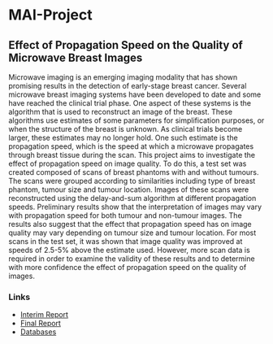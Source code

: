 # MAI-Project
## Effect of Propagation Speed on the Quality of Microwave Breast Images
Microwave imaging is an emerging imaging modality that has shown promising results in the detection of early-stage breast cancer. Several microwave breast imaging systems have been developed to date and some have reached the clinical trial phase. One aspect of these systems is the algorithm that is used to reconstruct an image of the breast. These algorithms use estimates of some parameters for simplification purposes, or when the structure of the breast is unknown. As clinical trials become larger, these estimates may no longer hold. One such estimate is the propagation speed, which is the speed at which a microwave propagates through breast tissue during the scan. This project aims to investigate the effect of propagation speed on image quality. To do this, a test set was created composed of scans of breast phantoms with and without tumours. The scans were grouped according to similarities including type of breast phantom, tumour size and tumour location. Images of these scans were reconstructed using the delay-and-sum algorithm at different propagation speeds. Preliminary results show that the interpretation of images may vary with propagation speed for both tumour and non-tumour images. The results also suggest that the effect that propagation speed has on image quality may vary depending on tumour size and tumour location. For most scans in the test set, it was shown that image quality was improved at speeds of 2.5-5% above the estimate used. However, more scan data is required in order to examine the validity of these results and to determine with more confidence the effect of propagation speed on the quality of images.

### Links 
* [Interim Report](https://drive.google.com/file/d/1lOSxucUKHp_Lbco0zvj7vDhXU2seDYkR/view?usp=sharing)
* [Final Report](https://drive.google.com/file/d/1K-nLqjZLx73QZ4ma9siqljyx1Ykyvxa6/view?usp=sharing)
* [Databases](https://libguides.tcd.ie/az.php?s=127610)
